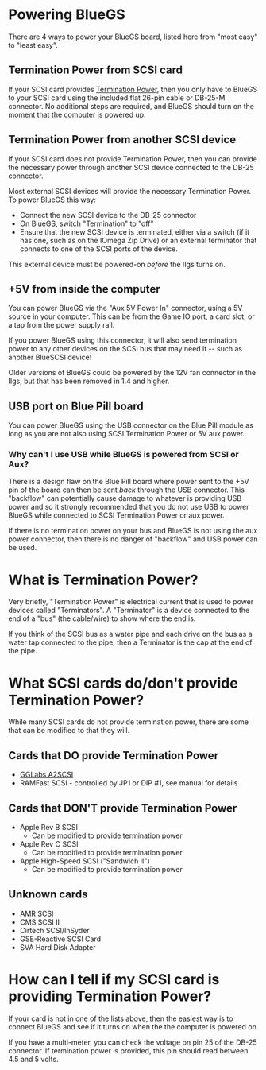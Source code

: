 # Powering BlueGS

There are 4 ways to power your BlueGS board, listed here from "most easy" to "least easy".

## Termination Power from SCSI card

If your SCSI card provides [Termination Power](#what-is-termination-power), then you only have to BlueGS to your SCSI card using the included flat 26-pin cable or DB-25-M connector. No additional steps are required, and BlueGS should turn on the moment that the computer is powered up.

## Termination Power from another SCSI device

If your SCSI card does not provide Termination Power, then you can provide the necessary power through another SCSI device connected to the DB-25 connector.

Most external SCSI devices will provide the necessary Termination Power. To power BlueGS this way:
* Connect the new SCSI device to the DB-25 connector
* On BlueGS, switch "Termination" to "off"
* Ensure that the new SCSI device is terminated, either via a switch (if it has one, such as on the IOmega Zip Drive) or an external terminator that connects to one of the SCSI ports of the device.

This external device must be powered-on *before* the IIgs turns on.

## +5V from inside the computer

You can power BlueGS via the "Aux 5V Power In" connector, using a 5V source in your computer. This can be from the Game IO port, a card slot, or a tap from the power supply rail.

If you power BlueGS using this connector, it will also send termination power to any other devices on the SCSI bus that may need it -- such as another BlueSCSI device!

Older versions of BlueGS could be powered by the 12V fan connector in the IIgs, but that has been removed in 1.4 and higher.

## USB port on Blue Pill board

You can power BlueGS using the USB connector on the Blue Pill module as long as you are not also using SCSI Termination Power or 5V aux power.

### Why can't I use USB while BlueGS is powered from SCSI or Aux?

There is a design flaw on the Blue Pill board where power sent to the +5V pin of the board can then be sent *back* through the USB connector. This "backflow" can potentially cause damage to whatever is providing USB power and so it strongly recommended that you do not use USB to power BlueGS while connected to SCSI Termination Power or aux power.

If there is no termination power on your bus and BlueGS is not using the aux power connector, then there is no danger of "backflow" and USB power can be used.


# What is Termination Power?

Very briefly, "Termination Power" is electrical current that is used to power devices called "Terminators". A "Terminator" is a device connected to the end of a "bus" (the cable/wire) to show where the end is.

If you think of the SCSI bus as a water pipe and each drive on the bus as a water tap connected to the pipe, then a Terminator is the cap at the end of the pipe.

# What SCSI cards do/don't provide Termination Power?

While many SCSI cards do not provide termination power, there are some that can be modified to that they will.

## Cards that DO provide Termination Power

* [GGLabs A2SCSI](https://gglabs.us/node/2071)
* RAMFast SCSI - controlled by JP1 or DIP #1, see manual for details

## Cards that DON'T provide Termination Power

* Apple Rev B SCSI
  - Can be modified to provide termination power
* Apple Rev C SCSI
  - Can be modified to provide termination power
* Apple High-Speed SCSI ("Sandwich II")
  - Can be modified to provide termination power

## Unknown cards

* AMR SCSI
* CMS SCSI II
* Cirtech SCSI/InSyder
* GSE-Reactive SCSI Card
* SVA Hard Disk Adapter

# How can I tell if my SCSI card is providing Termination Power?

If your card is not in one of the lists above, then the easiest way is to connect BlueGS and see if it turns on when the the computer is powered on.

If you have a multi-meter, you can check the voltage on pin 25 of the DB-25 connector. If termination power is provided, this pin should read between 4.5 and 5 volts.

